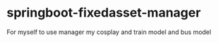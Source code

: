# springboot-fixedasset-manager

For myself to use manager my cosplay and train model and bus model
